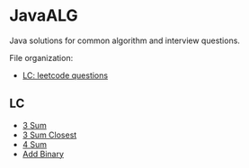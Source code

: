 # JavaALG
Java solutions for common algorithm and interview questions.

File organization:
* [LC: leetcode questions](README.md#leetcode)

LC
-----
<a name="leetcode"></a>
* [3 Sum](src/leetcode/ThreeSum.java)
* [3 Sum Closest](src/leetcode/ThreeSumClosest.java)
* [4 Sum](src/leetcode/FourSum.java)
* [Add Binary](src/leetcode/AddBinary.java)
